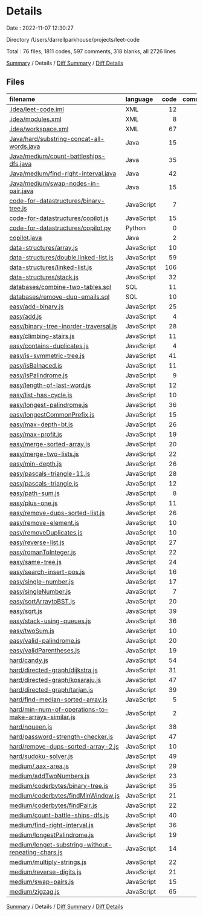 # Details

Date : 2022-11-07 12:30:27

Directory /Users/darrellparkhouse/projects/leet-code

Total : 76 files,  1811 codes, 597 comments, 318 blanks, all 2726 lines

[Summary](results.md) / Details / [Diff Summary](diff.md) / [Diff Details](diff-details.md)

## Files
| filename | language | code | comment | blank | total |
| :--- | :--- | ---: | ---: | ---: | ---: |
| [.idea/leet-code.iml](/.idea/leet-code.iml) | XML | 12 | 0 | 0 | 12 |
| [.idea/modules.xml](/.idea/modules.xml) | XML | 8 | 0 | 0 | 8 |
| [.idea/workspace.xml](/.idea/workspace.xml) | XML | 67 | 0 | 0 | 67 |
| [Java/hard/substring-concat-all-words.java](/Java/hard/substring-concat-all-words.java) | Java | 15 | 0 | 7 | 22 |
| [Java/medium/count-battleships-dfs.java](/Java/medium/count-battleships-dfs.java) | Java | 35 | 0 | 9 | 44 |
| [Java/medium/find-right-interval.java](/Java/medium/find-right-interval.java) | Java | 42 | 0 | 16 | 58 |
| [Java/medium/swap-nodes-in-pair.java](/Java/medium/swap-nodes-in-pair.java) | Java | 15 | 0 | 3 | 18 |
| [code-for-datastructures/binary-tree.js](/code-for-datastructures/binary-tree.js) | JavaScript | 7 | 0 | 0 | 7 |
| [code-for-datastructures/copilot.js](/code-for-datastructures/copilot.js) | JavaScript | 15 | 0 | 5 | 20 |
| [code-for-datastructures/copilot.py](/code-for-datastructures/copilot.py) | Python | 0 | 10 | 4 | 14 |
| [copilot.java](/copilot.java) | Java | 2 | 0 | 1 | 3 |
| [data-structures/array.js](/data-structures/array.js) | JavaScript | 10 | 0 | 4 | 14 |
| [data-structures/double.linked-list.js](/data-structures/double.linked-list.js) | JavaScript | 59 | 0 | 15 | 74 |
| [data-structures/linked-list.js](/data-structures/linked-list.js) | JavaScript | 106 | 1 | 28 | 135 |
| [data-structures/stack.js](/data-structures/stack.js) | JavaScript | 32 | 1 | 12 | 45 |
| [databases/combine-two-tables.sql](/databases/combine-two-tables.sql) | SQL | 11 | 9 | 3 | 23 |
| [databases/remove-dup-emails.sql](/databases/remove-dup-emails.sql) | SQL | 10 | 5 | 5 | 20 |
| [easy/add-binary.js](/easy/add-binary.js) | JavaScript | 25 | 4 | 1 | 30 |
| [easy/add.js](/easy/add.js) | JavaScript | 4 | 0 | 1 | 5 |
| [easy/binary-tree-inorder-traversal.js](/easy/binary-tree-inorder-traversal.js) | JavaScript | 28 | 4 | 4 | 36 |
| [easy/climbing-stairs.js](/easy/climbing-stairs.js) | JavaScript | 11 | 5 | 0 | 16 |
| [easy/contains-duplicates.js](/easy/contains-duplicates.js) | JavaScript | 4 | 0 | 0 | 4 |
| [easy/is-symmetric-tree.js](/easy/is-symmetric-tree.js) | JavaScript | 41 | 9 | 11 | 61 |
| [easy/isBalnaced.js](/easy/isBalnaced.js) | JavaScript | 11 | 7 | 1 | 19 |
| [easy/isPalindrome.js](/easy/isPalindrome.js) | JavaScript | 9 | 8 | 0 | 17 |
| [easy/length-of-last-word.js](/easy/length-of-last-word.js) | JavaScript | 12 | 5 | 0 | 17 |
| [easy/list-has-cycle.js](/easy/list-has-cycle.js) | JavaScript | 10 | 7 | 0 | 17 |
| [easy/longest-palindrome.js](/easy/longest-palindrome.js) | JavaScript | 36 | 0 | 7 | 43 |
| [easy/longestCommonPrefix.js](/easy/longestCommonPrefix.js) | JavaScript | 15 | 9 | 0 | 24 |
| [easy/max-depth-bt.js](/easy/max-depth-bt.js) | JavaScript | 26 | 8 | 6 | 40 |
| [easy/max-profit.js](/easy/max-profit.js) | JavaScript | 19 | 13 | 2 | 34 |
| [easy/merge-sorted-array.js](/easy/merge-sorted-array.js) | JavaScript | 20 | 10 | 0 | 30 |
| [easy/merge-two-lists.js](/easy/merge-two-lists.js) | JavaScript | 22 | 13 | 1 | 36 |
| [easy/min-depth.js](/easy/min-depth.js) | JavaScript | 26 | 1 | 7 | 34 |
| [easy/pascals-triangle-11.js](/easy/pascals-triangle-11.js) | JavaScript | 28 | 6 | 4 | 38 |
| [easy/pascals-triangle.js](/easy/pascals-triangle.js) | JavaScript | 12 | 7 | 1 | 20 |
| [easy/path-sum.js](/easy/path-sum.js) | JavaScript | 8 | 14 | 1 | 23 |
| [easy/plus-one.js](/easy/plus-one.js) | JavaScript | 11 | 8 | 0 | 19 |
| [easy/remove-dups-sorted-list.js](/easy/remove-dups-sorted-list.js) | JavaScript | 26 | 29 | 5 | 60 |
| [easy/remove-element.js](/easy/remove-element.js) | JavaScript | 10 | 22 | 0 | 32 |
| [easy/removeDuplicates.js](/easy/removeDuplicates.js) | JavaScript | 10 | 20 | 1 | 31 |
| [easy/reverse-list.js](/easy/reverse-list.js) | JavaScript | 27 | 7 | 7 | 41 |
| [easy/romanToInteger.js](/easy/romanToInteger.js) | JavaScript | 22 | 27 | 0 | 49 |
| [easy/same-tree.js](/easy/same-tree.js) | JavaScript | 24 | 14 | 4 | 42 |
| [easy/search-insert-pos.js](/easy/search-insert-pos.js) | JavaScript | 16 | 7 | 0 | 23 |
| [easy/single-number.js](/easy/single-number.js) | JavaScript | 17 | 2 | 5 | 24 |
| [easy/singleNumber.js](/easy/singleNumber.js) | JavaScript | 7 | 7 | 0 | 14 |
| [easy/sortArraytoBST.js](/easy/sortArraytoBST.js) | JavaScript | 20 | 6 | 2 | 28 |
| [easy/sqrt.js](/easy/sqrt.js) | JavaScript | 39 | 27 | 9 | 75 |
| [easy/stack-using-queues.js](/easy/stack-using-queues.js) | JavaScript | 36 | 15 | 7 | 58 |
| [easy/twoSum.js](/easy/twoSum.js) | JavaScript | 10 | 13 | 3 | 26 |
| [easy/valid-palindrome.js](/easy/valid-palindrome.js) | JavaScript | 20 | 7 | 1 | 28 |
| [easy/validParentheses.js](/easy/validParentheses.js) | JavaScript | 19 | 0 | 5 | 24 |
| [hard/candy.js](/hard/candy.js) | JavaScript | 54 | 41 | 8 | 103 |
| [hard/directed-graph/dijkstra.js](/hard/directed-graph/dijkstra.js) | JavaScript | 31 | 19 | 1 | 51 |
| [hard/directed-graph/kosaraju.js](/hard/directed-graph/kosaraju.js) | JavaScript | 47 | 20 | 1 | 68 |
| [hard/directed-graph/tarjan.js](/hard/directed-graph/tarjan.js) | JavaScript | 39 | 14 | 1 | 54 |
| [hard/find-median-sorted-array.js](/hard/find-median-sorted-array.js) | JavaScript | 5 | 8 | 2 | 15 |
| [hard/min-num-of-operations-to-make-arrays-similar.js](/hard/min-num-of-operations-to-make-arrays-similar.js) | JavaScript | 2 | 0 | 1 | 3 |
| [hard/nqueen.js](/hard/nqueen.js) | JavaScript | 38 | 9 | 0 | 47 |
| [hard/password-strength-checker.js](/hard/password-strength-checker.js) | JavaScript | 47 | 47 | 20 | 114 |
| [hard/remove-dups-sorted-array-2.js](/hard/remove-dups-sorted-array-2.js) | JavaScript | 10 | 19 | 1 | 30 |
| [hard/sudoku-solver.js](/hard/sudoku-solver.js) | JavaScript | 49 | 10 | 1 | 60 |
| [medium/,aax-area.js](/medium/,aax-area.js) | JavaScript | 29 | 9 | 4 | 42 |
| [medium/addTwoNumbers.js](/medium/addTwoNumbers.js) | JavaScript | 23 | 7 | 0 | 30 |
| [medium/coderbytes/binary-tree.js](/medium/coderbytes/binary-tree.js) | JavaScript | 35 | 0 | 10 | 45 |
| [medium/coderbytes/findMinWindow.js](/medium/coderbytes/findMinWindow.js) | JavaScript | 21 | 0 | 6 | 27 |
| [medium/coderbytes/findPair.js](/medium/coderbytes/findPair.js) | JavaScript | 22 | 0 | 2 | 24 |
| [medium/count-battle-ships-dfs.js](/medium/count-battle-ships-dfs.js) | JavaScript | 40 | 2 | 10 | 52 |
| [medium/find-right-interval.js](/medium/find-right-interval.js) | JavaScript | 36 | 6 | 10 | 52 |
| [medium/longestPalindrome.js](/medium/longestPalindrome.js) | JavaScript | 19 | 6 | 2 | 27 |
| [medium/longet-substring-without-repeating-chars.js](/medium/longet-substring-without-repeating-chars.js) | JavaScript | 14 | 4 | 0 | 18 |
| [medium/multiply-strings.js](/medium/multiply-strings.js) | JavaScript | 22 | 7 | 5 | 34 |
| [medium/reverse-digits.js](/medium/reverse-digits.js) | JavaScript | 21 | 2 | 7 | 30 |
| [medium/swap-pairs.js](/medium/swap-pairs.js) | JavaScript | 15 | 0 | 4 | 19 |
| [medium/zigzag.js](/medium/zigzag.js) | JavaScript | 65 | 0 | 14 | 79 |

[Summary](results.md) / Details / [Diff Summary](diff.md) / [Diff Details](diff-details.md)